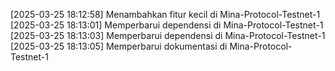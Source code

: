[2025-03-25 18:12:58] Menambahkan fitur kecil di Mina-Protocol-Testnet-1
[2025-03-25 18:13:01] Memperbarui dependensi di Mina-Protocol-Testnet-1
[2025-03-25 18:13:03] Memperbarui dependensi di Mina-Protocol-Testnet-1
[2025-03-25 18:13:05] Memperbarui dokumentasi di Mina-Protocol-Testnet-1
